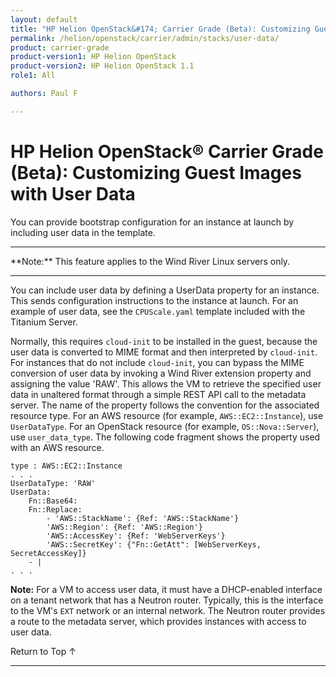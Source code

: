 ```yaml
---
layout: default
title: "HP Helion OpenStack&#174; Carrier Grade (Beta): Customizing Guest Images with User Data"
permalink: /helion/openstack/carrier/admin/stacks/user-data/
product: carrier-grade
product-version1: HP Helion OpenStack
product-version2: HP Helion OpenStack 1.1
role1: All

authors: Paul F

---
```

<!--UNDER REVISION-->

<script>

function PageRefresh {
onLoad="window.refresh"
}

PageRefresh();

</script>

<!-- <p style="font-size: small;"> <a href="/helion/openstack/1.1/3rd-party-license-agreements/">&#9664; PREV</a> | <a href="/helion/openstack/1.1/">&#9650; UP</a> | NEXT &#9654; </p> -->

# HP Helion OpenStack&#174; Carrier Grade (Beta): Customizing Guest Images with User Data

You can provide bootstrap configuration for an instance at launch by including user data in the template. 

<hr>
**Note:** This feature applies to the Wind River Linux servers only.
<hr>

You can include user data by defining a UserData property for an instance. This sends configuration instructions to the instance at launch. For an example of user data, see the `CPUScale.yaml` template included with the Titanium
Server.

Normally, this requires `cloud-init` to be installed in the guest, because the user data is converted to MIME format and then interpreted by `cloud-init`. For instances that do not include `cloud-init`, you can bypass the MIME conversion
of user data by invoking a Wind River extension property and assigning the value 'RAW'. This allows the VM to retrieve the specified user data in unaltered format through a simple REST API call to the metadata server. The name of the property follows the convention for the associated resource type. For an AWS resource (for example, `AWS::EC2::Instance`), use `UserDataType`. For an OpenStack resource (for example, `OS::Nova::Server`), use `user_data_type`. The following code fragment shows the property used with an AWS resource.

	type : AWS::EC2::Instance
	. . .
	UserDataType: 'RAW'
	UserData:
		Fn::Base64:
		Fn::Replace:
			- 'AWS::StackName': {Ref: 'AWS::StackName'}
			'AWS::Region': {Ref: 'AWS::Region'}
			'AWS::AccessKey': {Ref: 'WebServerKeys'}
			'AWS::SecretKey': {"Fn::GetAtt": [WebServerKeys, SecretAccessKey]}
		- |
	. . .

**Note:** For a VM to access user data, it must have a DHCP-enabled interface on a tenant network that has a Neutron
router. Typically, this is the interface to the VM's `EXT` network or an internal network. The Neutron router
provides a route to the metadata server, which provides instances with access to user data.


<a href="#top" style="padding:14px 0px 14px 0px; text-decoration: none;"> Return to Top &#8593; </a>


----